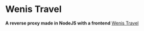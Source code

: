 # Wenis Travel
**A reverse proxy made in NodeJS with a frontend**
[Wenis Travel](https://wenis.lol/)
